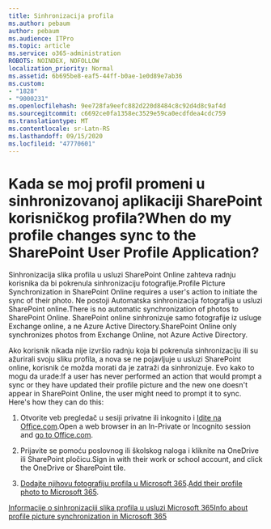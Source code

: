 ```yaml
---
title: Sinhronizacija profila
ms.author: pebaum
author: pebaum
ms.audience: ITPro
ms.topic: article
ms.service: o365-administration
ROBOTS: NOINDEX, NOFOLLOW
localization_priority: Normal
ms.assetid: 6b695be8-eaf5-44ff-b0ae-1e0d89e7ab36
ms.custom:
- "1828"
- "9000231"
ms.openlocfilehash: 9ee728fa9eefc882d220d8484c8c92d4d8c9af4d
ms.sourcegitcommit: c6692ce0fa1358ec3529e59ca0ecdfdea4cdc759
ms.translationtype: MT
ms.contentlocale: sr-Latn-RS
ms.lasthandoff: 09/15/2020
ms.locfileid: "47770601"
---
```

# <a name="when-do-my-profile-changes-sync-to-the-sharepoint-user-profile-application"></a><span data-ttu-id="0dbce-102">Kada se moj profil promeni u sinhronizovanoj aplikaciji SharePoint korisničkog profila?</span><span class="sxs-lookup"><span data-stu-id="0dbce-102">When do my profile changes sync to the SharePoint User Profile Application?</span></span>

<span data-ttu-id="0dbce-103">Sinhronizacija slika profila u usluzi SharePoint Online zahteva radnju korisnika da bi pokrenula sinhronizaciju fotografije.</span><span class="sxs-lookup"><span data-stu-id="0dbce-103">Profile Picture Synchronization in SharePoint Online requires a user's action to initiate the sync of their photo.</span></span> <span data-ttu-id="0dbce-104">Ne postoji Automatska sinhronizacija fotografija u usluzi SharePoint online.</span><span class="sxs-lookup"><span data-stu-id="0dbce-104">There is no automatic synchronization of photos to SharePoint Online.</span></span> <span data-ttu-id="0dbce-105">SharePoint online sinhronizuje samo fotografije iz usluge Exchange online, a ne Azure Active Directory.</span><span class="sxs-lookup"><span data-stu-id="0dbce-105">SharePoint Online only synchronizes photos from Exchange Online, not Azure Active Directory.</span></span>

<span data-ttu-id="0dbce-106">Ako korisnik nikada nije izvršio radnju koja bi pokrenula sinhronizaciju ili su ažurirali svoju sliku profila, a nova se ne pojavljuje u usluzi SharePoint online, korisnik će možda morati da je zatraži da sinhronizuje. Evo kako to mogu da urade:</span><span class="sxs-lookup"><span data-stu-id="0dbce-106">If a user has never performed an action that would prompt a sync or they have updated their profile picture and the new one doesn't appear in SharePoint Online, the user might need to prompt it to sync. Here's how they can do this:</span></span>

1. <span data-ttu-id="0dbce-107">Otvorite veb pregledač u sesiji privatne ili inkognito i [Idite na Office.com](https://www.office.com/).</span><span class="sxs-lookup"><span data-stu-id="0dbce-107">Open a web browser in an In-Private or Incognito session and [go to Office.com](https://www.office.com/).</span></span>

2. <span data-ttu-id="0dbce-108">Prijavite se pomoću poslovnog ili školskog naloga i kliknite na OneDrive ili SharePoint pločicu.</span><span class="sxs-lookup"><span data-stu-id="0dbce-108">Sign in with their work or school account, and click the OneDrive or SharePoint tile.</span></span>

3. <span data-ttu-id="0dbce-109">[Dodajte njihovu fotografiju profila u Microsoft 365](https://support.office.com/article/Add-your-profile-photo-to-Office-365-2eaf93fd-b3f1-43b9-9cdc-bdcd548435b7).</span><span class="sxs-lookup"><span data-stu-id="0dbce-109">[Add their profile photo to Microsoft 365](https://support.office.com/article/Add-your-profile-photo-to-Office-365-2eaf93fd-b3f1-43b9-9cdc-bdcd548435b7).</span></span>

[<span data-ttu-id="0dbce-110">Informacije o sinhronizaciji slika profila u usluzi Microsoft 365</span><span class="sxs-lookup"><span data-stu-id="0dbce-110">Info about profile picture synchronization in Microsoft 365</span></span>](https://support.office.com/article/Information-about-user-profile-synchronization-in-SharePoint-Online-177eb196-5887-43c9-84c3-b98a43d35129)

